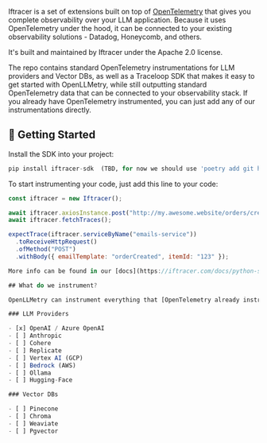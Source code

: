
Iftracer is a set of extensions built on top of [OpenTelemetry](https://opentelemetry.io/) that gives you complete observability over your LLM application. Because it uses OpenTelemetry under the hood, it can be connected to your existing observability solutions - Datadog, Honeycomb, and others.

It's built and maintained by Iftracer under the Apache 2.0 license.

The repo contains standard OpenTelemetry instrumentations for LLM providers and Vector DBs, as well as a Traceloop SDK that makes it easy to get started with OpenLLMetry, while still outputting standard OpenTelemetry data that can be connected to your observability stack.
If you already have OpenTelemetry instrumented, you can just add any of our instrumentations directly.

## 🚀 Getting Started

Install the SDK into your project:

```python
pip install iftracer-sdk  (TBD, for now we should use 'poetry add git https://github.com/insightfinder/iftracer.git')
```

To start instrumenting your code, just add this line to your code:

```js
const iftracer = new Iftracer();

await iftracer.axiosInstance.post("http://my.awesome.website/orders/create");
await iftracer.fetchTraces();

expectTrace(iftracer.serviceByName("emails-service"))
  .toReceiveHttpRequest()
  .ofMethod("POST")
  .withBody({ emailTemplate: "orderCreated", itemId: "123" });

More info can be found in our [docs](https://iftracer.com/docs/python-sdk/getting-started).

## What do we instrument?

OpenLLMetry can instrument everything that [OpenTelemetry already instruments](https://github.com/open-telemetry/opentelemetry-python-contrib/tree/main/instrumentation) - so things like your DB, API calls, and more. On top of that, we built a set of custom extensions that instrument things like your calls to OpenAI or Anthropic, or your Vector DB like Pinecone, Chroma, or Weaviate.

### LLM Providers

- [x] OpenAI / Azure OpenAI
- [ ] Anthropic
- [ ] Cohere
- [ ] Replicate
- [ ] Vertex AI (GCP)
- [ ] Bedrock (AWS)
- [ ] Ollama
- [ ] Hugging-Face

### Vector DBs

- [ ] Pinecone
- [ ] Chroma
- [ ] Weaviate
- [ ] Pgvector
